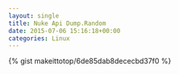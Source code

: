```yaml
---
layout: single                                                                                                              
title: Nuke Api Dump.Random                                                                                                                       
date: 2015-07-06 15:16:18+00:00                                                                                                                        
categories: Linux                                                                                                                
---                                                                                                                              
```


{% gist makeittotop/6de85dab8dececbd37f0 %}                                                                                                           

